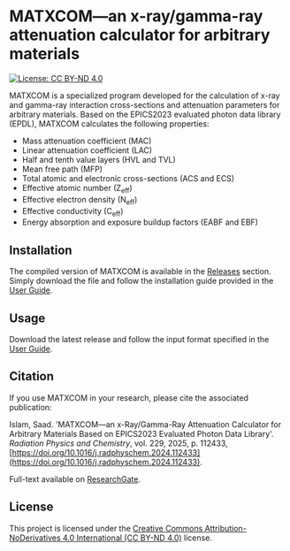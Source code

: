 # MATXCOM—an x-ray/gamma-ray attenuation calculator for arbitrary materials

[![License: CC BY-ND 4.0](https://img.shields.io/badge/License-CC%20BY--ND%204.0-lightgrey.svg)](https://creativecommons.org/licenses/by-nd/4.0/)

MATXCOM is a specialized program developed for the calculation of x-ray and gamma-ray interaction cross-sections and attenuation parameters for arbitrary materials. Based on the EPICS2023 evaluated photon data library (EPDL), MATXCOM calculates the following properties:
- Mass attenuation coefficient (MAC)
- Linear attenuation coefficient (LAC)
- Half and tenth value layers (HVL and TVL)
- Mean free path (MFP)
- Total atomic and electronic cross-sections (ACS and ECS)
- Effective atomic number (Z<sub>eff</sub>)
- Effective electron density (N<sub>eff</sub>)
- Effective conductivity (C<sub>eff</sub>)
- Energy absorption and exposure buildup factors (EABF and EBF)

## Installation
The compiled version of MATXCOM is available in the [Releases](https://github.com/saad589/matxcom/releases) section. Simply download the file and follow the installation guide provided in the [User Guide](https://saad589.github.io/matxcom/).

## Usage
Download the latest release and follow the input format specified in the [User Guide](https://saad589.github.io/matxcom/).

## Citation
If you use MATXCOM in your research, please cite the associated publication:

Islam, Saad. 'MATXCOM—an x-Ray/Gamma-Ray Attenuation Calculator for Arbitrary Materials Based on EPICS2023 Evaluated Photon Data Library'. *Radiation Physics and Chemistry*, vol. 229, 2025, p. 112433, [https://doi.org/10.1016/j.radphyschem.2024.112433](https://doi.org/10.1016/j.radphyschem.2024.112433).

Full-text available on [ResearchGate](https://www.researchgate.net/publication/386224289_MATXCOM-an_x-raygamma-ray_attenuation_calculator_for_arbitrary_materials_based_on_EPICS2023_evaluated_photon_data_library). 


## License
This project is licensed under the [Creative Commons Attribution-NoDerivatives 4.0 International (CC BY-ND 4.0)](https://creativecommons.org/licenses/by-nd/4.0/) license.
